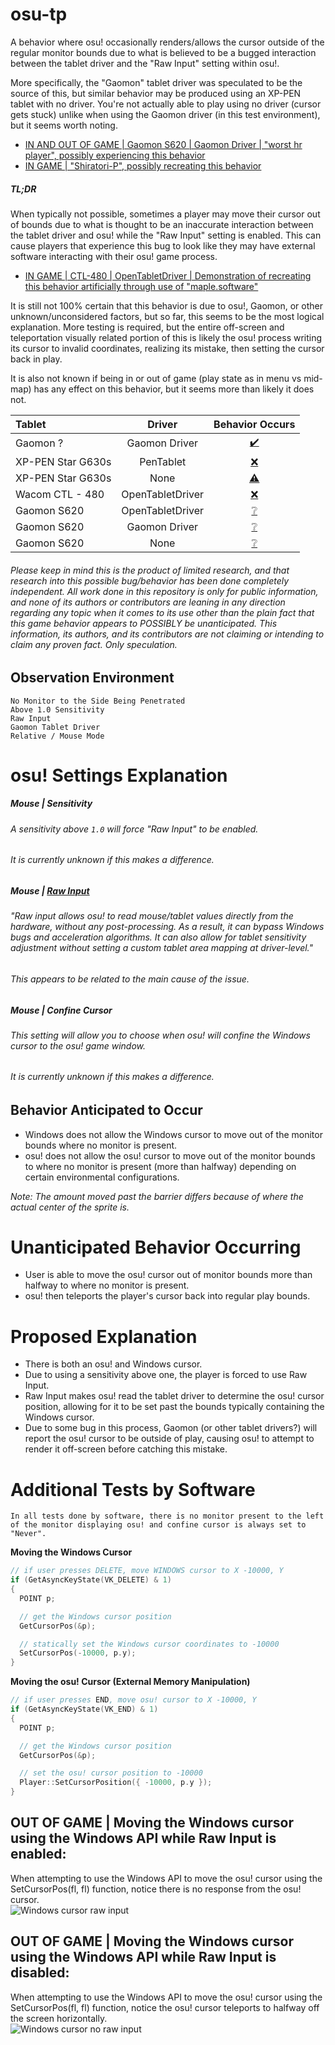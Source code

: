 # osu-tp

A behavior where osu! occasionally renders/allows the cursor outside of the regular monitor bounds due to what is believed to be a bugged interaction between the tablet driver and the "Raw Input" setting within osu!.

More specifically, the "Gaomon" tablet driver was speculated to be the source of this, but similar behavior may be produced using an XP-PEN tablet with no driver. You're not actually able to play using no driver (cursor gets stuck) unlike when using the Gaomon driver (in this test environment), but it seems worth noting.

- [IN AND OUT OF GAME | Gaomon S620 | Gaomon Driver | "worst hr player", possibly experiencing this behavior](https://streamable.com/pssvvk)
- [IN GAME | "Shiratori-P", possibly recreating this behavior](https://www.youtube.com/watch?v=OTuvFCODsbY)

##### ***TL;DR***  
When typically not possible, sometimes a player may move their cursor out of bounds due to what is thought to be an inaccurate interaction between the tablet driver and osu! while the "Raw Input" setting is enabled. This can cause players that experience this bug to look like they may have external software interacting with their osu! game process.

- [IN GAME | CTL-480 | OpenTabletDriver | Demonstration of recreating this behavior artificially through use of "maple.software"](https://streamable.com/itnxj6)

It is still not 100% certain that this behavior is due to osu!, Gaomon, or other unknown/unconsidered factors, but so far, this seems to be the most logical explanation. More testing is required, but the entire off-screen and teleportation visually related portion of this is likely the osu! process writing its cursor to invalid coordinates, realizing its mistake, then setting the cursor back in play.

It is also not known if being in or out of game (play state as in menu vs mid-map) has any effect on this behavior, but it seems more than likely it does not.

| Tablet            | Driver           | Behavior Occurs |
| :---------------- | :--------------: | :-----: |
| Gaomon ?          | Gaomon Driver    | [✔️](https://www.youtube.com/watch?v=OTuvFCODsbY) |
| XP-PEN Star G630s | PenTablet        | [❌](https://youtu.be/n3PcbDo6324)                |
| XP-PEN Star G630s | None             | [⚠️](https://youtu.be/PUQRm2EHhRE)                |
| Wacom CTL - 480   | OpenTabletDriver | [❌](https://youtu.be/AZfd7HCz8T0)                |
| Gaomon S620       | OpenTabletDriver | [❔]()                                             |
| Gaomon S620       | Gaomon Driver    | [❔]()                                             |
| Gaomon S620       | None             | [❔]()                                             |

###### *Please keep in mind this is the product of limited research, and that research into this possible bug/behavior has been done completely independent. All work done in this repository is only for public information, and none of its authors or contributors are leaning in any direction regarding any topic when it comes to its use other than the plain fact that this game behavior appears to POSSIBLY be unanticipated. This information, its authors, and its contributors are not claiming or intending to claim any proven fact. Only speculation.*

## Observation Environment
```
No Monitor to the Side Being Penetrated
Above 1.0 Sensitivity
Raw Input
Gaomon Tablet Driver
Relative / Mouse Mode
```

# osu! Settings Explanation

##### Mouse | Sensitivity  
###### A sensitivity above `1.0` will force "Raw Input" to be enabled.  
###### It is currently unknown if this makes a difference.  

##### Mouse | [Raw Input](https://osu.ppy.sh/community/forums/topics/187785?n=1)
###### "Raw input allows osu! to read mouse/tablet values directly from the hardware, without any post-processing. As a result, it can bypass Windows bugs and acceleration algorithms. It can also allow for tablet sensitivity adjustment without setting a custom tablet area mapping at driver-level."
###### This appears to be related to the main cause of the issue.

##### Mouse | Confine Cursor
###### This setting will allow you to choose when osu! will confine the Windows cursor to the osu! game window.
###### It is currently unknown if this makes a difference.  

## Behavior Anticipated to Occur  
- Windows does not allow the Windows cursor to move out of the monitor bounds where no monitor is present.  
- osu! does not allow the osu! cursor to move out of the monitor bounds to where no monitor is present (more than halfway) depending on certain environmental configurations.  

*Note: The amount moved past the barrier differs because of where the actual center of the sprite is.*  

# Unanticipated Behavior Occurring  
- User is able to move the osu! cursor out of monitor bounds more than halfway to where no monitor is present.
- osu! then teleports the player's cursor back into regular play bounds.

# Proposed Explanation
- There is both an osu! and Windows cursor.
- Due to using a sensitivity above one, the player is forced to use Raw Input.
- Raw Input makes osu! read the tablet driver to determine the osu! cursor position, allowing for it to be set past the bounds typically containing the Windows cursor.
- Due to some bug in this process, Gaomon (or other tablet drivers?) will report the osu! cursor to be outside of play, causing osu! to attempt to render it off-screen before catching this mistake.

# Additional Tests by Software
`In all tests done by software, there is no monitor present to the left of the monitor displaying osu! and confine cursor is always set to "Never".`

**Moving the Windows Cursor**
```c++
// if user presses DELETE, move WINDOWS cursor to X -10000, Y
if (GetAsyncKeyState(VK_DELETE) & 1)
{
  POINT p;

  // get the Windows cursor position
  GetCursorPos(&p);

  // statically set the Windows cursor coordinates to -10000
  SetCursorPos(-10000, p.y);
}
```

**Moving the osu! Cursor (External Memory Manipulation)** 
```c++
// if user presses END, move osu! cursor to X -10000, Y
if (GetAsyncKeyState(VK_END) & 1)
{
  POINT p;

  // get the Windows cursor position
  GetCursorPos(&p);

  // set the osu! cursor position to -10000
  Player::SetCursorPosition({ -10000, p.y });
}
```

## OUT OF GAME | Moving the Windows cursor using the Windows API while Raw Input is enabled:
When attempting to use the Windows API to move the osu! cursor using the SetCursorPos(fl, fl) function, notice there is no response from the osu! cursor.  
![Windows cursor raw input](https://cdn.discordapp.com/attachments/731235337073852436/1243736240868687982/windows_cursor_raw_input.gif?ex=66528f23&is=66513da3&hm=95ea739862db5df355f10d2e8ec112e2aadde12b8e5fb688b43e259b8e3615f7)

## OUT OF GAME | Moving the Windows cursor using the Windows API while Raw Input is disabled:
When attempting to use the Windows API to move the osu! cursor using the SetCursorPos(fl, fl) function, notice the osu! cursor teleports to halfway off the screen horizontally.  
![Windows cursor no raw input](https://cdn.discordapp.com/attachments/731235337073852436/1243736255481774161/windows_cursor_no_raw_input.gif?ex=66528f26&is=66513da6&hm=da0df6a4826d13fcaf87689c794e28c4d2468a313038fb07cf009d67aea4131c&)
